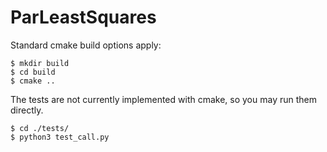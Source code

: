 # ParLeastSquares

Standard cmake build options apply:
```console
$ mkdir build
$ cd build
$ cmake ..
```

The tests are not currently implemented with cmake, so you may run them directly.

```console
$ cd ./tests/
$ python3 test_call.py
```
